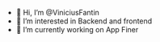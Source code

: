 - 👋 Hi, I’m @ViniciusFantin
- 👀 I’m interested in Backend and frontend
- 🌱 I’m currently working on App Finer 


<!---
ViniciusFantin/ViniciusFantin is a ✨ special ✨ repository because its `README.md` (this file) appears on your GitHub profile.
You can click the Preview link to take a look at your changes.
--->
